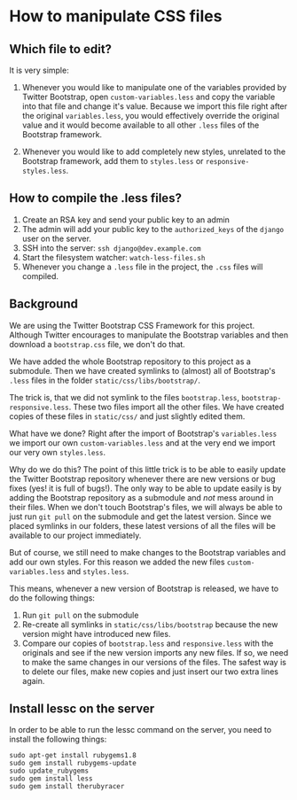 How to manipulate CSS files
===========================

Which file to edit?
-------------------

It is very simple:

1. Whenever you would like to manipulate one of the variables provided by
   Twitter Bootstrap, open `custom-variables.less` and copy the variable into
   that file and change it's value. Because we import this file right after
   the original `variables.less`, you would effectively override the original
   value and it would become available to all other `.less` files of the
   Bootstrap framework.

2. Whenever you would like to add completely new styles, unrelated to the
   Bootstrap framework, add them to `styles.less` or `responsive-styles.less`.


How to compile the .less files?
-------------------------------

1. Create an RSA key and send your public key to an admin
2. The admin will add your public key to the `authorized_keys` of the `django`
   user on the server.
3. SSH into the server: `ssh django@dev.example.com`
4. Start the filesystem watcher: `watch-less-files.sh`
5. Whenever you change a `.less` file in the project, the `.css` files will
   compiled.


Background
----------

We are using the Twitter Bootstrap CSS Framework for this project. Although
Twitter encourages to manipulate the Bootstrap variables and then download
a `bootstrap.css` file, we don't do that.

We have added the whole Bootstrap repository to this project as a submodule.
Then we have created symlinks to (almost) all of Bootstrap's `.less` files in
the folder `static/css/libs/bootstrap/`.

The trick is, that we did not symlink to the files `bootstrap.less`,
`bootstrap-responsive.less`. These two files import all the other files. We
have created copies of these files in `static/css/` and just slightly edited
them.

What have we done? Right after the import of Bootstrap's `variables.less` we
import our own `custom-variables.less` and at the very end we import our
very own `styles.less`.

Why do we do this? The point of this little trick is to be able to easily
update the Twitter Bootstrap repository whenever there are new versions or
bug fixes (yes! it is full of bugs!). The only way to be able to update easily
is by adding the Bootstrap repository as a submodule and *not* mess around in
their files. When we don't touch Bootstrap's files, we will always be able to
just run `git pull` on the submodule and get the latest version. Since we
placed symlinks in our folders, these latest versions of all the files will
be available to our project immediately.

But of course, we still need to make changes to the Bootstrap variables and add
our own styles. For this reason we added the new files `custom-variables.less`
and `styles.less`.

This means, whenever a new version of Bootstrap is released, we have to do
the following things:

1. Run `git pull` on the submodule
2. Re-create all symlinks in `static/css/libs/bootstrap` because the new
   version might have introduced new files.
3. Compare our copies of `bootstrap.less` and `responsive.less` with the
   originals and see if the new version imports any new files. If so, we need
   to make the same changes in our versions of the files. The safest way is
   to delete our files, make new copies and just insert our two extra lines
   again.


Install lessc on the server
---------------------------

In order to be able to run the lessc command on the server, you need to install
the following things:

    sudo apt-get install rubygems1.8
    sudo gem install rubygems-update
    sudo update_rubygems
    sudo gem install less
    sudo gem install therubyracer
